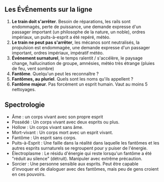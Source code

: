 ## Les ÉvÉnements sur la ligne

1. **Le train doit s'arrêter**. Besoin de réparations, les rails sont
   endommagés, perte de puissance, une demande expresse d'un passager important
   (un philosophe de la nature, un noble), ordres impériaux, un puits-à-esprit a
   été repéré, météo.
2. **Le train ne peut pas s'arrêter**, les mécanos sont neutralisés, la
   propulsion est endommagée, une demande expresse d'un passager important,
   ordres impériaux, impératif météo.
3. **Événement surnaturel**, le temps ralentit / s'accélère, le paysage change, 
   hallucination de groupe, amnésies, météo très étrange (pluies de feu, vent
   sombre)
4. **Fantôme**. Quelqu'un peut les reconnaître ?
5. **Fantômes, au pluriel**. Quels sont les noms qu'ils appellent ?
6. **Fantôme majeur**. Pas forcément un esprit humain. Vaut au moins
   5 nettoyages.

## Spectrologie

* Âme : un corps vivant avec son propre esprit
* Possédé : Un corps vivant avec deux esprits ou plus.
* Hollow : Un corps vivant sans âme.
* Mort-vivant : Un corps mort avec un esprit vivant.
* Fantôme : Un esprit sans corps.
* Puits-à-Esprit : Une faille dans la réalité dans laquelle les fantômes et les autres esprits surnaturels se regroupent pour y puiser de l'énergie.
* Électroplasme : Le résidu d'énergie qui reste lorsqu'un fantôme a été "réduit au silence" (détruit). Manipuler avec extrême précaution.
* Sorcier : Une personne sensible aux esprits. Peut être capable d'invoquer et de dialoguer avec des fantômes, mais peu de gens croient en ces pouvoirs.

